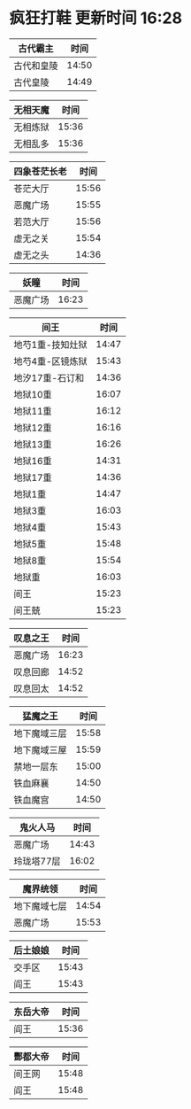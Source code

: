 # 疯狂打鞋 更新时间 16:28

| 古代霸主   | 时间    |
|--------|-------|
| 古代和皇陵 | 14:50 |
| 古代皇陵 | 14:49 |

| 无相天魔   | 时间    |
|--------|-------|
| 无相炼狱 | 15:36 |
| 无相乱多 | 15:36 |

| 四象苍茫长老   | 时间    |
|--------|-------|
| 苍茫大厅 | 15:56 |
| 恶魔广场 | 15:55 |
| 若范大厅 | 15:56 |
| 虚无之关 | 15:54 |
| 虚无之头 | 14:36 |

| 妖瞳   | 时间    |
|--------|-------|
| 恶魔广场 | 16:23 |

| 间王   | 时间    |
|--------|-------|
| 地芍1重-技知灶狱 | 14:47 |
| 地芍4重-区镜炼狱 | 15:43 |
| 地汐17重-石订和 | 14:36 |
| 地狱10重 | 16:07 |
| 地狱11重 | 16:12 |
| 地狱12重 | 16:16 |
| 地狱13重 | 16:26 |
| 地狱16重 | 14:31 |
| 地狱17重 | 14:36 |
| 地狱1重 | 14:47 |
| 地狱3重 | 16:03 |
| 地狱4重 | 15:43 |
| 地狱5重 | 15:48 |
| 地狱8重 | 15:54 |
| 地狱重 | 16:03 |
| 间王 | 15:23 |
| 间王兢 | 15:23 |

| 叹息之王   | 时间    |
|--------|-------|
| 恶魔广场 | 16:23 |
| 叹息回廊 | 14:52 |
| 叹息回太 | 14:52 |

| 猛魔之王   | 时间    |
|--------|-------|
| 地下魔域三层 | 15:58 |
| 地下魔域三屋 | 15:59 |
| 禁地一层东 | 15:00 |
| 铁血麻襄 | 14:50 |
| 铁血魔宫 | 14:50 |

| 鬼火人马   | 时间    |
|--------|-------|
| 恶魔广场 | 14:43 |
| 玲珑塔77层 | 16:02 |

| 魔界统领   | 时间    |
|--------|-------|
| 地下魔域七层 | 14:54 |
| 恶魔广场 | 15:53 |

| 后土娘娘   | 时间    |
|--------|-------|
| 交手区 | 15:43 |
| 阎王 | 15:43 |

| 东岳大帝   | 时间    |
|--------|-------|
| 阎王 | 15:36 |

| 酆都大帝   | 时间    |
|--------|-------|
| 间王网 | 15:48 |
| 阎王 | 15:48 |